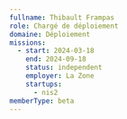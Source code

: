 ```yaml
---
fullname: Thibault Frampas
role: Chargé de déploiement
domaine: Déploiement
missions:
  - start: 2024-03-18
    end: 2024-09-18
    status: independent
    employer: La Zone
    startups:
      - nis2
memberType: beta
---
```

